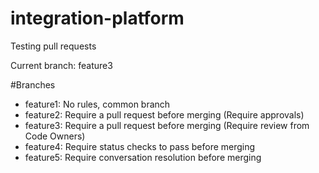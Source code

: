 # integration-platform
Testing pull requests

Current branch: feature3

#Branches
* feature1: No rules, common branch
* feature2: Require a pull request before merging (Require approvals)
* feature3: Require a pull request before merging (Require review from Code Owners)
* feature4: Require status checks to pass before merging
* feature5: Require conversation resolution before merging

